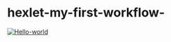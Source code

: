 # hexlet-my-first-workflow-
[![Hello-world](https://github.com/gpex29/hexlet-my-first-workflow-/workflows/Your%20Action%20Name/badge.svg)](https://github.com/gpex29/hexlet-my-first-workflow-/actions)